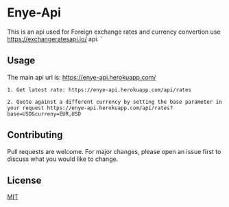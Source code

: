 # Enye-Api

This is an api used for Foreign exchange rates and currency convertion use https://exchangeratesapi.io/ api.
`

## Usage

The main api url is:
https://enye-api.herokuapp.com/

``1. Get latest rate: https://enye-api.herokuapp.com/api/rates``

``2. Quote against a different currency by setting the base parameter in your request https://enye-api.herokuapp.com/api/rates?base=USD&curreny=EUR,USD``

## Contributing
Pull requests are welcome. For major changes, please open an issue first to discuss what you would like to change.

## License
[MIT](https://choosealicense.com/licenses/mit/)
